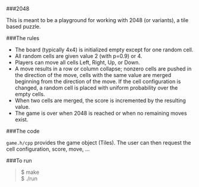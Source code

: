 ###2048

This is meant to be a playground for working with 2048 (or variants), a tile
based puzzle.

###The rules

* The board (typically 4x4) is initialized empty except for one random cell.
* All random cells are given value 2 (with p=0.9) or 4.
* Players can move all cells Left, Right, Up, or Down.
* A move results in a row or column collapse; nonzero cells are pushed in the
  direction of the move, cells with the same value are merged beginning from
  the direction of the move. If the cell configuration is changed, a random
  cell is placed with uniform probability over the empty cells.
* When two cells are merged, the score is incremented by the resulting value.
* The game is over when 2048 is reached or when no remaining moves exist.

###The code

`game.h/cpp` provides the game object (Tiles). The user can then request the
cell configuration, score, move, ...

###To run

> $ make    
> $ ./run  
